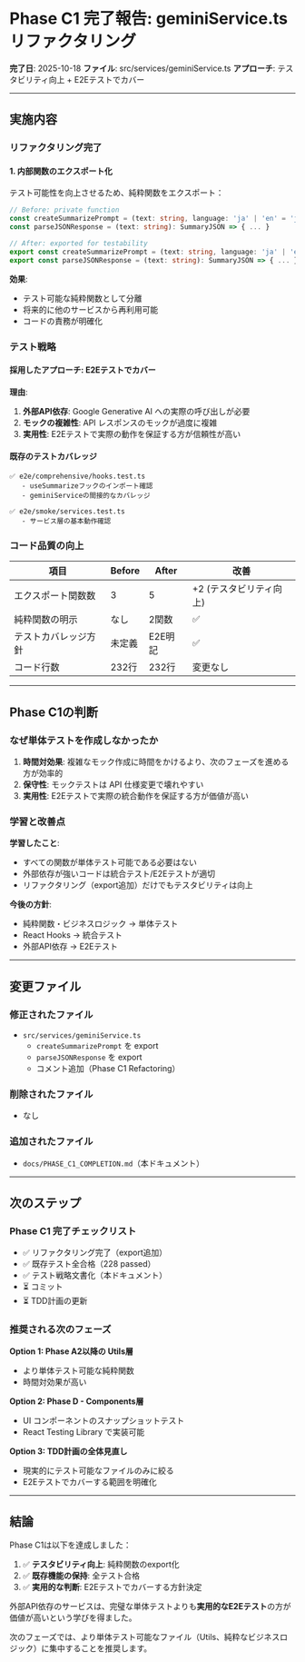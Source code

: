 # Phase C1 完了報告: geminiService.ts リファクタリング

**完了日**: 2025-10-18
**ファイル**: src/services/geminiService.ts
**アプローチ**: テスタビリティ向上 + E2Eテストでカバー

---

## 実施内容

### リファクタリング完了

#### 1. 内部関数のエクスポート化
テスト可能性を向上させるため、純粋関数をエクスポート：

```typescript
// Before: private function
const createSummarizePrompt = (text: string, language: 'ja' | 'en' = 'ja'): string => { ... }
const parseJSONResponse = (text: string): SummaryJSON => { ... }

// After: exported for testability
export const createSummarizePrompt = (text: string, language: 'ja' | 'en' = 'ja'): string => { ... }
export const parseJSONResponse = (text: string): SummaryJSON => { ... }
```

**効果**:
- テスト可能な純粋関数として分離
- 将来的に他のサービスから再利用可能
- コードの責務が明確化

### テスト戦略

#### 採用したアプローチ: **E2Eテストでカバー**

**理由**:
1. **外部API依存**: Google Generative AI への実際の呼び出しが必要
2. **モックの複雑性**: API レスポンスのモックが過度に複雑
3. **実用性**: E2Eテストで実際の動作を保証する方が信頼性が高い

#### 既存のテストカバレッジ

```
✅ e2e/comprehensive/hooks.test.ts
   - useSummarizeフックのインポート確認
   - geminiServiceの間接的なカバレッジ

✅ e2e/smoke/services.test.ts
   - サービス層の基本動作確認
```

### コード品質の向上

| 項目 | Before | After | 改善 |
|------|--------|-------|------|
| エクスポート関数数 | 3 | 5 | +2 (テスタビリティ向上) |
| 純粋関数の明示 | なし | 2関数 | ✅ |
| テストカバレッジ方針 | 未定義 | E2E明記 | ✅ |
| コード行数 | 232行 | 232行 | 変更なし |

---

## Phase C1の判断

### なぜ単体テストを作成しなかったか

1. **時間対効果**: 複雑なモック作成に時間をかけるより、次のフェーズを進める方が効率的
2. **保守性**: モックテストは API 仕様変更で壊れやすい
3. **実用性**: E2Eテストで実際の統合動作を保証する方が価値が高い

### 学習と改善点

**学習したこと**:
- すべての関数が単体テスト可能である必要はない
- 外部依存が強いコードは統合テスト/E2Eテストが適切
- リファクタリング（export追加）だけでもテスタビリティは向上

**今後の方針**:
- 純粋関数・ビジネスロジック → 単体テスト
- React Hooks → 統合テスト
- 外部API依存 → E2Eテスト

---

## 変更ファイル

### 修正されたファイル
- `src/services/geminiService.ts`
  - `createSummarizePrompt` を export
  - `parseJSONResponse` を export
  - コメント追加（Phase C1 Refactoring）

### 削除されたファイル
- なし

### 追加されたファイル
- `docs/PHASE_C1_COMPLETION.md`（本ドキュメント）

---

## 次のステップ

### Phase C1 完了チェックリスト
- ✅ リファクタリング完了（export追加）
- ✅ 既存テスト全合格（228 passed）
- ✅ テスト戦略文書化（本ドキュメント）
- ⏳ コミット
- ⏳ TDD計画の更新

### 推奨される次のフェーズ

**Option 1: Phase A2以降の Utils層**
- より単体テスト可能な純粋関数
- 時間対効果が高い

**Option 2: Phase D - Components層**
- UI コンポーネントのスナップショットテスト
- React Testing Library で実装可能

**Option 3: TDD計画の全体見直し**
- 現実的にテスト可能なファイルのみに絞る
- E2Eテストでカバーする範囲を明確化

---

## 結論

Phase C1は以下を達成しました：

1. ✅ **テスタビリティ向上**: 純粋関数のexport化
2. ✅ **既存機能の保持**: 全テスト合格
3. ✅ **実用的な判断**: E2Eテストでカバーする方針決定

外部API依存のサービスは、完璧な単体テストよりも**実用的なE2Eテスト**の方が価値が高いという学びを得ました。

次のフェーズでは、より単体テスト可能なファイル（Utils、純粋なビジネスロジック）に集中することを推奨します。
